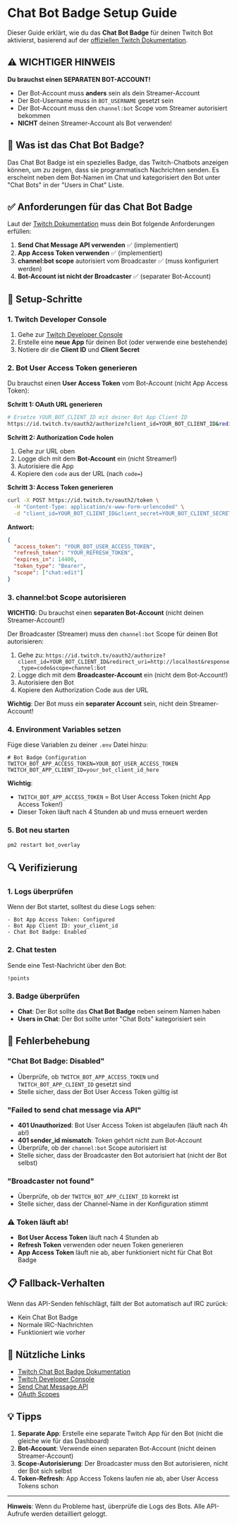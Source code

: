 # Chat Bot Badge Setup Guide

Dieser Guide erklärt, wie du das **Chat Bot Badge** für deinen Twitch Bot aktivierst, basierend auf der [offiziellen Twitch Dokumentation](https://dev.twitch.tv/docs/chat/#chatbot-badge-and-chat-identity).

## ⚠️ WICHTIGER HINWEIS

**Du brauchst einen SEPARATEN BOT-ACCOUNT!** 

- Der Bot-Account muss **anders** sein als dein Streamer-Account
- Der Bot-Username muss in `BOT_USERNAME` gesetzt sein
- Der Bot-Account muss den `channel:bot` Scope vom Streamer autorisiert bekommen
- **NICHT** deinen Streamer-Account als Bot verwenden!

## 🎯 Was ist das Chat Bot Badge?

Das Chat Bot Badge ist ein spezielles Badge, das Twitch-Chatbots anzeigen können, um zu zeigen, dass sie programmatisch Nachrichten senden. Es erscheint neben dem Bot-Namen im Chat und kategorisiert den Bot unter "Chat Bots" in der "Users in Chat" Liste.

## ✅ Anforderungen für das Chat Bot Badge

Laut der [Twitch Dokumentation](https://dev.twitch.tv/docs/chat/#chatbot-badge-and-chat-identity) muss dein Bot folgende Anforderungen erfüllen:

1. **Send Chat Message API verwenden** ✅ (implementiert)
2. **App Access Token verwenden** ✅ (implementiert)
3. **channel:bot scope** autorisiert vom Broadcaster ✅ (muss konfiguriert werden)
4. **Bot-Account ist nicht der Broadcaster** ✅ (separater Bot-Account)

## 🔧 Setup-Schritte

### 1. Twitch Developer Console

1. Gehe zur [Twitch Developer Console](https://dev.twitch.tv/console)
2. Erstelle eine **neue App** für deinen Bot (oder verwende eine bestehende)
3. Notiere dir die **Client ID** und **Client Secret**

### 2. Bot User Access Token generieren

Du brauchst einen **User Access Token** vom Bot-Account (nicht App Access Token):

**Schritt 1: OAuth URL generieren**
```bash
# Ersetze YOUR_BOT_CLIENT_ID mit deiner Bot App Client ID
https://id.twitch.tv/oauth2/authorize?client_id=YOUR_BOT_CLIENT_ID&redirect_uri=http://localhost&response_type=code&scope=chat:edit
```

**Schritt 2: Authorization Code holen**
1. Gehe zur URL oben
2. Logge dich mit dem **Bot-Account** ein (nicht Streamer!)
3. Autorisiere die App
4. Kopiere den `code` aus der URL (nach `code=`)

**Schritt 3: Access Token generieren**
```bash
curl -X POST https://id.twitch.tv/oauth2/token \
  -H "Content-Type: application/x-www-form-urlencoded" \
  -d "client_id=YOUR_BOT_CLIENT_ID&client_secret=YOUR_BOT_CLIENT_SECRET&code=AUTHORIZATION_CODE&grant_type=authorization_code&redirect_uri=http://localhost"
```

**Antwort:**
```json
{
  "access_token": "YOUR_BOT_USER_ACCESS_TOKEN",
  "refresh_token": "YOUR_REFRESH_TOKEN",
  "expires_in": 14400,
  "token_type": "Bearer",
  "scope": ["chat:edit"]
}
```

### 3. channel:bot Scope autorisieren

**WICHTIG**: Du brauchst einen **separaten Bot-Account** (nicht deinen Streamer-Account!)

Der Broadcaster (Streamer) muss den `channel:bot` Scope für deinen Bot autorisieren:

1. Gehe zu: `https://id.twitch.tv/oauth2/authorize?client_id=YOUR_BOT_CLIENT_ID&redirect_uri=http://localhost&response_type=code&scope=channel:bot`
2. Logge dich mit dem **Broadcaster-Account** ein (nicht dem Bot-Account!)
3. Autorisiere den Bot
4. Kopiere den Authorization Code aus der URL

**Wichtig**: Der Bot muss ein **separater Account** sein, nicht dein Streamer-Account!

### 4. Environment Variables setzen

Füge diese Variablen zu deiner `.env` Datei hinzu:

```env
# Bot Badge Configuration
TWITCH_BOT_APP_ACCESS_TOKEN=YOUR_BOT_USER_ACCESS_TOKEN
TWITCH_BOT_APP_CLIENT_ID=your_bot_client_id_here
```

**Wichtig**: 
- `TWITCH_BOT_APP_ACCESS_TOKEN` = Bot User Access Token (nicht App Access Token!)
- Dieser Token läuft nach 4 Stunden ab und muss erneuert werden

### 5. Bot neu starten

```bash
pm2 restart bot_overlay
```

## 🔍 Verifizierung

### 1. Logs überprüfen

Wenn der Bot startet, solltest du diese Logs sehen:

```
- Bot App Access Token: Configured
- Bot App Client ID: your_client_id
- Chat Bot Badge: Enabled
```

### 2. Chat testen

Sende eine Test-Nachricht über den Bot:
```
!points
```

### 3. Badge überprüfen

- **Chat**: Der Bot sollte das **Chat Bot Badge** neben seinem Namen haben
- **Users in Chat**: Der Bot sollte unter "Chat Bots" kategorisiert sein

## 🚨 Fehlerbehebung

### "Chat Bot Badge: Disabled"
- Überprüfe, ob `TWITCH_BOT_APP_ACCESS_TOKEN` und `TWITCH_BOT_APP_CLIENT_ID` gesetzt sind
- Stelle sicher, dass der Bot User Access Token gültig ist

### "Failed to send chat message via API"
- **401 Unauthorized**: Bot User Access Token ist abgelaufen (läuft nach 4h ab!)
- **401 sender_id mismatch**: Token gehört nicht zum Bot-Account
- Überprüfe, ob der `channel:bot` Scope autorisiert ist
- Stelle sicher, dass der Broadcaster den Bot autorisiert hat (nicht der Bot selbst)

### "Broadcaster not found"
- Überprüfe, ob der `TWITCH_BOT_APP_CLIENT_ID` korrekt ist
- Stelle sicher, dass der Channel-Name in der Konfiguration stimmt

### ⚠️ Token läuft ab!
- **Bot User Access Token** läuft nach 4 Stunden ab
- **Refresh Token** verwenden oder neuen Token generieren
- **App Access Token** läuft nie ab, aber funktioniert nicht für Chat Bot Badge

## 📋 Fallback-Verhalten

Wenn das API-Senden fehlschlägt, fällt der Bot automatisch auf IRC zurück:
- Kein Chat Bot Badge
- Normale IRC-Nachrichten
- Funktioniert wie vorher

## 🔗 Nützliche Links

- [Twitch Chat Bot Badge Dokumentation](https://dev.twitch.tv/docs/chat/#chatbot-badge-and-chat-identity)
- [Twitch Developer Console](https://dev.twitch.tv/console)
- [Send Chat Message API](https://dev.twitch.tv/docs/api/reference#send-chat-message)
- [OAuth Scopes](https://dev.twitch.tv/docs/authentication/scopes)

## 💡 Tipps

1. **Separate App**: Erstelle eine separate Twitch App für den Bot (nicht die gleiche wie für das Dashboard)
2. **Bot-Account**: Verwende einen separaten Bot-Account (nicht deinen Streamer-Account)
3. **Scope-Autorisierung**: Der Broadcaster muss den Bot autorisieren, nicht der Bot sich selbst
4. **Token-Refresh**: App Access Tokens laufen nie ab, aber User Access Tokens schon

---

**Hinweis**: Wenn du Probleme hast, überprüfe die Logs des Bots. Alle API-Aufrufe werden detailliert geloggt.
